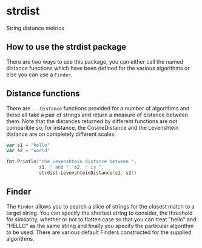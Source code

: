 # strdist
String distance metrics

## How to use the strdist package

There are two ways to use this package, you can either call the named
distance functions which have been defined for the various algorithms or else
you can use a `Finder`.

## Distance functions

There are `...Distance` functions provided for a number of algorithms and
these all take a pair of strings and return a measure of distance between
them. Note that the distances returned by different functions are not
comparible so, for instance, the CosineDistance and the Levenshtein distance
are on completely different scales.

```go
var s1 = "hello"
var s2 = "world"

fmt.Println("the Levenshtein distance between ",
            s1, " and ", s2, " is ",
			strdist.LevenshteinDistance(s1, s2))
```

## Finder

The `Finder` allows you to search a slice of strings for the closest match to
a target string. You can specify the shortest string to consider, the
threshold for similarity, whether or not to flatten case so that you can
treat "hello" and "HELLO" as the same string and finally you specify the
particular algorithm to be used. There are various default Finders
constructed for the supplied algorithms.
